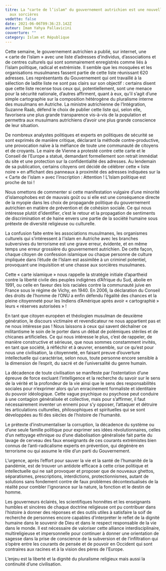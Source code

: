 ```yaml
---
titre: La "carte de l’islam" du gouvernement autrichien est une nouvelle chasse
  aux sorcières
vedette: false
date: 2021-06-06T09:36:23.142Z
auteur: Imam Yahya Pallavicini
couverture: ""
category: Islam et République
---
```

Cette semaine, le gouvernement autrichien a publié, sur internet, une «&nbsp;carte de l’islam&nbsp;» avec une liste d’adresses d’individus, d’associations et de centres culturels qui sont sommairement enregistrés comme liés à l’islam politique, radical et extrémiste. Il semble que les mosquées et les organisations musulmanes fassent partie de cette liste réunissant 620 adresses. Les représentants du Gouvernement qui ont travaillé à la sélection de ladite liste ne sont pas clairs sur son objectif&nbsp;: certains disent que cette liste recense tous ceux qui, potentiellement, sont une menace pour la sécurité nationale, d’autres affirment, quant à eux, qu’il s’agit d’une simple cartographie sur la composition hétérogène du pluralisme interne des musulmans en Autriche. La ministre autrichienne de l’Intégration, Suzanne Raab, défend le choix de publier cette liste qui, selon elle, favorisera une plus grande transparence vis-à-vis de la population et permettra aux musulmans autrichiens d’avoir une plus grande conscience de leur situation.

De nombreux analystes politiques et experts en politiques de sécurité se sont exprimés de manière critique, déclarant la méthode contre-productive, une provocation naïve à la méfiance de toute une communauté de citoyens et de croyants. Le maire de Vienne a protesté contre cette carte et le Conseil de l’Europe a statué, demandant formellement son retrait immédiat du site et une protection sur la confidentialité des adresses. Au lendemain de sa publication, certains citoyens ont décidé de célébrer cette «&nbsp;liste noire&nbsp;» en affichant des panneaux à proximité des adresses indiquées sur la «&nbsp;Carte de l’islam&nbsp;» avec l’inscription&nbsp;: Attention&nbsp;! L’Islam politique est proche de toi&nbsp;!

Nous omettons de commenter si cette manifestation vulgaire d’une minorité d’islamophobes est de mauvais goût ou si elle est une conséquence directe de la myopie dans les choix de propagande politique du gouvernement autrichien en matière de prévention et de cohésion sociale. Ce qui nous intéresse plut&ograve;t d’identifier, c’est le retour et la propagation de sentiments de discrimination et de haine envers une partie de la société humaine sous prétexte de diversité religieuse ou culturelle.

La confusion faite entre les associations musulmanes, les organismes culturels qui s’intéressent à l’islam en Autriche avec les branches subversives du terrorisme est une grave erreur, évidente, et en même temps une erreur grossière du gouvernement autrichien. De cette façon, chaque citoyen de confession islamique ou chaque personne de culture impliquée dans l’étude de l’Islam est assimilée à un criminel potentiel, provoquant une inquisition et une chasse aux sorcières musulmanes.

Cette «&nbsp;carte islamique&nbsp;» nous rappelle la stratégie initiale d’apartheid contre la liberté civile des peuples indigènes d’Afrique du Sud, abolie en 1991, ou celle en faveur des lois raciales contre la communauté juive en France sous le régime de Vichy, en 1940. En 2006, la déclaration du Conseil des droits de l’homme de l’ONU a enfin défendu l’égalité des chances et la pleine citoyenneté pour les Indiens d’Amérique après avoir «&nbsp;cartographié&nbsp;» leurs «&nbsp;réserves autorisées&nbsp;»&nbsp;!

En tant que citoyen européen et théologien musulman de deuxième génération, le discours victimaire et revendicateur ne nous appartient pas et ne nous intéresse pas&nbsp;! Nous laissons à ceux qui savent déchaîner ce militantisme le soin de le porter dans un débat de polémiques stériles et de chicanes artificielles. Ce qui nous intéresse le plus, c’est de rappeler, de manière constructive et sérieuse, que nous sommes constamment invités, en tant que société, à réfléchir et à &oelig;uvrer, ensemble, sur ce qu’est pour nous une civilisation, la citoyenneté, en faisant preuve d’ouverture intellectuelle qui caractérise, selon nous, toute personne encore sensible à la dimension de l’esprit, du sacré et de l’universalité du genre humain.

La décadence de toute civilisation se manifeste par l’ostentation d’une épreuve de force excluant l’intelligence et la recherche du savoir sur le sens de la vérité et la profondeur de la vie ainsi que le sens des responsabilités sociales pour n’exprimer alors qu’un enracinement formaliste et identitaire du pouvoir idéologique. Cette vague psychique ou psychose peut conduire à une contagion généralisée et collective, mais pour s’affirmer, il faut nécessairement inventer un ennemi pour s’y opposer, l’attaquer et détruire les articulations culturelles, philosophiques et spirituelles qui se sont développées au fil des siècles de l’histoire de l’humanité.

Le prétexte d’instrumentaliser la corruption, la décadence du système ou d’une seule famille politique pour exprimer ses idées révolutionnaires, celles d’un nettoyage ethnique ou d’une diabolisation généralisée fait partie du lavage de cerveau des faux enseignants de ces courants extrémistes bien connus de l’anti-radicalisme experts en prévention, qui dégénère en terrorisme ou qui assume le rôle d’un parti du Gouvernement. 

L’urgence, après l’effort pour sauver la vie et la santé de l’humanité de la pandémie, est de trouver un antidote efficace à cette crise politique et intellectuelle qui ne sait provoquer et proposer que de nouveaux ghettos, séparatismes, prescriptions, interdictions, protectionnismes, autant de solutions sans fondement contre de faux problèmes décontextualisés de la réalité pour combler l’ignorance sur la nature, la fonction et le destin de homme.

Les gouverneurs éclairés, les scientifiques honnêtes et les enseignants humbles et sincères de chaque doctrine religieuse ont pu contribuer dans l’histoire à donner des réponses et des outils utiles à satisfaire la soif de recherche de personnes encore capables d’interpréter le reflet de la dignité humaine dans le souvenir de Dieu et dans le respect responsable de la vie dans le monde. Il est nécessaire de valoriser cette alliance interdisciplinaire, multireligieuse et impersonnelle pour continuer à donner une orientation de sagesse dans la prise de conscience de la subversion et de l’infiltration qui s’opère entre les courants de pensée et de pouvoir en Occident qui sont contraires aux racines et à la vision des pères de l’Europe.

L’enjeu est la liberté et la dignité du pluralisme religieux mais aussi la continuité d’une civilisation.